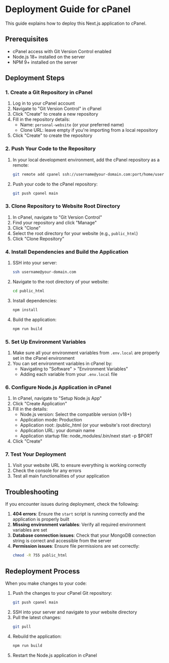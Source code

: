 # Deployment Guide for cPanel

This guide explains how to deploy this Next.js application to cPanel.

## Prerequisites

- cPanel access with Git Version Control enabled
- Node.js 18+ installed on the server
- NPM 9+ installed on the server

## Deployment Steps

### 1. Create a Git Repository in cPanel

1. Log in to your cPanel account
2. Navigate to "Git Version Control" in cPanel
3. Click "Create" to create a new repository
4. Fill in the repository details:
   - Name: `personal-website` (or your preferred name)
   - Clone URL: leave empty if you're importing from a local repository
5. Click "Create" to create the repository

### 2. Push Your Code to the Repository

1. In your local development environment, add the cPanel repository as a remote:
   ```bash
   git remote add cpanel ssh://username@your-domain.com:port/home/username/repositories/personal-website
   ```
2. Push your code to the cPanel repository:
   ```bash
   git push cpanel main
   ```

### 3. Clone Repository to Website Root Directory

1. In cPanel, navigate to "Git Version Control"
2. Find your repository and click "Manage"
3. Click "Clone" 
4. Select the root directory for your website (e.g., `public_html`)
5. Click "Clone Repository"

### 4. Install Dependencies and Build the Application

1. SSH into your server:
   ```bash
   ssh username@your-domain.com
   ```
2. Navigate to the root directory of your website:
   ```bash
   cd public_html
   ```
3. Install dependencies:
   ```bash
   npm install
   ```
4. Build the application:
   ```bash
   npm run build
   ```

### 5. Set Up Environment Variables

1. Make sure all your environment variables from `.env.local` are properly set in the cPanel environment
2. You can set environment variables in cPanel by:
   - Navigating to "Software" > "Environment Variables"
   - Adding each variable from your `.env.local` file

### 6. Configure Node.js Application in cPanel

1. In cPanel, navigate to "Setup Node.js App"
2. Click "Create Application"
3. Fill in the details:
   - Node.js version: Select the compatible version (v18+)
   - Application mode: Production
   - Application root: /public_html (or your website's root directory)
   - Application URL: your domain name
   - Application startup file: node_modules/.bin/next start -p $PORT
4. Click "Create"

### 7. Test Your Deployment

1. Visit your website URL to ensure everything is working correctly
2. Check the console for any errors
3. Test all main functionalities of your application

## Troubleshooting

If you encounter issues during deployment, check the following:

1. **404 errors**: Ensure the `start` script is running correctly and the application is properly built
2. **Missing environment variables**: Verify all required environment variables are set
3. **Database connection issues**: Check that your MongoDB connection string is correct and accessible from the server
4. **Permission issues**: Ensure file permissions are set correctly:
   ```bash
   chmod -R 755 public_html
   ```

## Redeployment Process

When you make changes to your code:

1. Push the changes to your cPanel Git repository:
   ```bash
   git push cpanel main
   ```
2. SSH into your server and navigate to your website directory
3. Pull the latest changes:
   ```bash
   git pull
   ```
4. Rebuild the application:
   ```bash
   npm run build
   ```
5. Restart the Node.js application in cPanel 